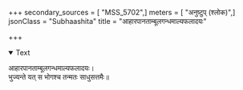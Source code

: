+++
secondary_sources = [ "MSS_5702",]
meters = [ "अनुष्टुप् (श्लोक)",]
jsonClass = "Subhaashita"
title = "आहारपानताम्बूलगन्धमाल्यफलादयः"

+++

<details open><summary>Text</summary>

आहारपानताम्बूलगन्धमाल्यफलादयः।  
भुज्यन्ते यत् स भोगश्च तन्मतः साधुसत्तमैः॥
</details>
